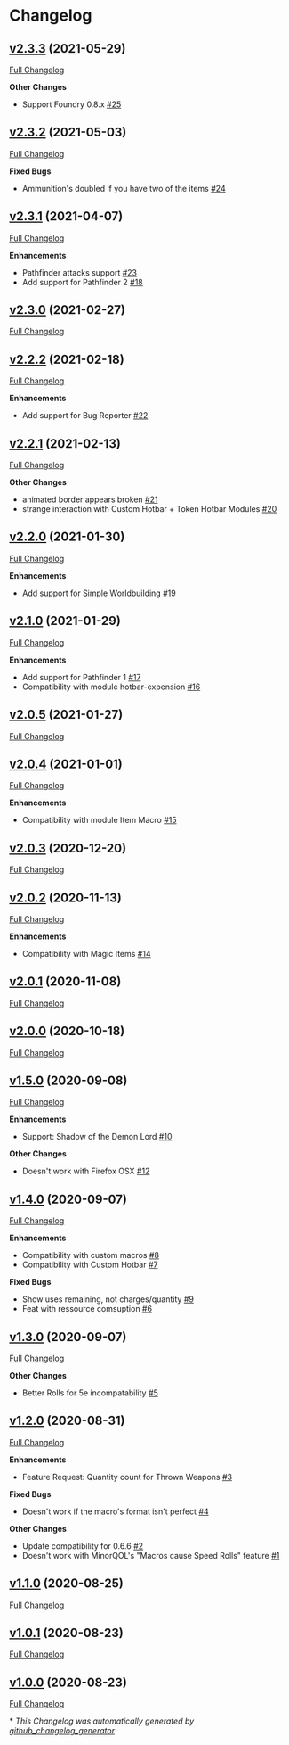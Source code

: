 # Changelog

## [v2.3.3](https://github.com/illandril/FoundryVTT-hotbar-uses/tree/v2.3.3) (2021-05-29)

[Full Changelog](https://github.com/illandril/FoundryVTT-hotbar-uses/compare/v2.3.2...v2.3.3)

**Other&nbsp;Changes**

- Support Foundry 0.8.x [\#25](https://github.com/illandril/FoundryVTT-hotbar-uses/issues/25)

## [v2.3.2](https://github.com/illandril/FoundryVTT-hotbar-uses/tree/v2.3.2) (2021-05-03)

[Full Changelog](https://github.com/illandril/FoundryVTT-hotbar-uses/compare/v2.3.1...v2.3.2)

**Fixed&nbsp;Bugs**

- Ammunition's doubled if you have two of the items [\#24](https://github.com/illandril/FoundryVTT-hotbar-uses/issues/24)

## [v2.3.1](https://github.com/illandril/FoundryVTT-hotbar-uses/tree/v2.3.1) (2021-04-07)

[Full Changelog](https://github.com/illandril/FoundryVTT-hotbar-uses/compare/v2.3.0...v2.3.1)

**Enhancements**

- Pathfinder attacks support [\#23](https://github.com/illandril/FoundryVTT-hotbar-uses/issues/23)
- Add support for Pathfinder 2 [\#18](https://github.com/illandril/FoundryVTT-hotbar-uses/issues/18)

## [v2.3.0](https://github.com/illandril/FoundryVTT-hotbar-uses/tree/v2.3.0) (2021-02-27)

[Full Changelog](https://github.com/illandril/FoundryVTT-hotbar-uses/compare/v2.2.2...v2.3.0)

## [v2.2.2](https://github.com/illandril/FoundryVTT-hotbar-uses/tree/v2.2.2) (2021-02-18)

[Full Changelog](https://github.com/illandril/FoundryVTT-hotbar-uses/compare/v2.2.1...v2.2.2)

**Enhancements**

- Add support for Bug Reporter [\#22](https://github.com/illandril/FoundryVTT-hotbar-uses/issues/22)

## [v2.2.1](https://github.com/illandril/FoundryVTT-hotbar-uses/tree/v2.2.1) (2021-02-13)

[Full Changelog](https://github.com/illandril/FoundryVTT-hotbar-uses/compare/v2.2.0...v2.2.1)

**Other&nbsp;Changes**

- animated border appears broken [\#21](https://github.com/illandril/FoundryVTT-hotbar-uses/issues/21)
- strange interaction with Custom Hotbar + Token Hotbar Modules [\#20](https://github.com/illandril/FoundryVTT-hotbar-uses/issues/20)

## [v2.2.0](https://github.com/illandril/FoundryVTT-hotbar-uses/tree/v2.2.0) (2021-01-30)

[Full Changelog](https://github.com/illandril/FoundryVTT-hotbar-uses/compare/v2.1.0...v2.2.0)

**Enhancements**

- Add support for Simple Worldbuilding [\#19](https://github.com/illandril/FoundryVTT-hotbar-uses/issues/19)

## [v2.1.0](https://github.com/illandril/FoundryVTT-hotbar-uses/tree/v2.1.0) (2021-01-29)

[Full Changelog](https://github.com/illandril/FoundryVTT-hotbar-uses/compare/v2.0.5...v2.1.0)

**Enhancements**

- Add support for Pathfinder 1 [\#17](https://github.com/illandril/FoundryVTT-hotbar-uses/issues/17)
- Compatibility with module hotbar-expension [\#16](https://github.com/illandril/FoundryVTT-hotbar-uses/issues/16)

## [v2.0.5](https://github.com/illandril/FoundryVTT-hotbar-uses/tree/v2.0.5) (2021-01-27)

[Full Changelog](https://github.com/illandril/FoundryVTT-hotbar-uses/compare/v2.0.4...v2.0.5)

## [v2.0.4](https://github.com/illandril/FoundryVTT-hotbar-uses/tree/v2.0.4) (2021-01-01)

[Full Changelog](https://github.com/illandril/FoundryVTT-hotbar-uses/compare/v2.0.3...v2.0.4)

**Enhancements**

- Compatibility with module Item Macro [\#15](https://github.com/illandril/FoundryVTT-hotbar-uses/issues/15)

## [v2.0.3](https://github.com/illandril/FoundryVTT-hotbar-uses/tree/v2.0.3) (2020-12-20)

[Full Changelog](https://github.com/illandril/FoundryVTT-hotbar-uses/compare/v2.0.2...v2.0.3)

## [v2.0.2](https://github.com/illandril/FoundryVTT-hotbar-uses/tree/v2.0.2) (2020-11-13)

[Full Changelog](https://github.com/illandril/FoundryVTT-hotbar-uses/compare/v2.0.1...v2.0.2)

**Enhancements**

- Compatibility with Magic Items [\#14](https://github.com/illandril/FoundryVTT-hotbar-uses/issues/14)

## [v2.0.1](https://github.com/illandril/FoundryVTT-hotbar-uses/tree/v2.0.1) (2020-11-08)

[Full Changelog](https://github.com/illandril/FoundryVTT-hotbar-uses/compare/v2.0.0...v2.0.1)

## [v2.0.0](https://github.com/illandril/FoundryVTT-hotbar-uses/tree/v2.0.0) (2020-10-18)

[Full Changelog](https://github.com/illandril/FoundryVTT-hotbar-uses/compare/v1.5.0...v2.0.0)

## [v1.5.0](https://github.com/illandril/FoundryVTT-hotbar-uses/tree/v1.5.0) (2020-09-08)

[Full Changelog](https://github.com/illandril/FoundryVTT-hotbar-uses/compare/v1.4.0...v1.5.0)

**Enhancements**

- Support: Shadow of the Demon Lord [\#10](https://github.com/illandril/FoundryVTT-hotbar-uses/issues/10)

**Other&nbsp;Changes**

- Doesn't work with Firefox OSX [\#12](https://github.com/illandril/FoundryVTT-hotbar-uses/issues/12)

## [v1.4.0](https://github.com/illandril/FoundryVTT-hotbar-uses/tree/v1.4.0) (2020-09-07)

[Full Changelog](https://github.com/illandril/FoundryVTT-hotbar-uses/compare/v1.3.0...v1.4.0)

**Enhancements**

- Compatibility with custom macros [\#8](https://github.com/illandril/FoundryVTT-hotbar-uses/issues/8)
- Compatibility with Custom Hotbar [\#7](https://github.com/illandril/FoundryVTT-hotbar-uses/issues/7)

**Fixed&nbsp;Bugs**

- Show uses remaining, not charges/quantity [\#9](https://github.com/illandril/FoundryVTT-hotbar-uses/issues/9)
- Feat with ressource comsuption [\#6](https://github.com/illandril/FoundryVTT-hotbar-uses/issues/6)

## [v1.3.0](https://github.com/illandril/FoundryVTT-hotbar-uses/tree/v1.3.0) (2020-09-07)

[Full Changelog](https://github.com/illandril/FoundryVTT-hotbar-uses/compare/v1.2.0...v1.3.0)

**Other&nbsp;Changes**

- Better Rolls for 5e incompatability [\#5](https://github.com/illandril/FoundryVTT-hotbar-uses/issues/5)

## [v1.2.0](https://github.com/illandril/FoundryVTT-hotbar-uses/tree/v1.2.0) (2020-08-31)

[Full Changelog](https://github.com/illandril/FoundryVTT-hotbar-uses/compare/v1.1.0...v1.2.0)

**Enhancements**

- Feature Request: Quantity count for Thrown Weapons [\#3](https://github.com/illandril/FoundryVTT-hotbar-uses/issues/3)

**Fixed&nbsp;Bugs**

- Doesn't work if the macro's format isn't perfect [\#4](https://github.com/illandril/FoundryVTT-hotbar-uses/issues/4)

**Other&nbsp;Changes**

- Update compatibility for 0.6.6 [\#2](https://github.com/illandril/FoundryVTT-hotbar-uses/issues/2)
- Doesn't work with MinorQOL's "Macros cause Speed Rolls" feature  [\#1](https://github.com/illandril/FoundryVTT-hotbar-uses/issues/1)

## [v1.1.0](https://github.com/illandril/FoundryVTT-hotbar-uses/tree/v1.1.0) (2020-08-25)

[Full Changelog](https://github.com/illandril/FoundryVTT-hotbar-uses/compare/v1.0.1...v1.1.0)

## [v1.0.1](https://github.com/illandril/FoundryVTT-hotbar-uses/tree/v1.0.1) (2020-08-23)

[Full Changelog](https://github.com/illandril/FoundryVTT-hotbar-uses/compare/v1.0.0...v1.0.1)

## [v1.0.0](https://github.com/illandril/FoundryVTT-hotbar-uses/tree/v1.0.0) (2020-08-23)

[Full Changelog](https://github.com/illandril/FoundryVTT-hotbar-uses/compare/a655ee1e87623cb1f8c26ffe335a9a865493fc8c...v1.0.0)



\* *This Changelog was automatically generated by [github_changelog_generator](https://github.com/github-changelog-generator/github-changelog-generator)*

